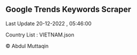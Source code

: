 

## Google Trends Keywords Scraper 
 
Last Update 20-12-2022 , 05:46:00

Country List :
VIETNAM.json



© Abdul Muttaqin 
